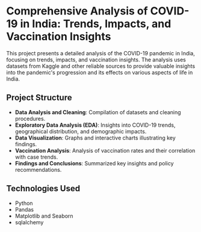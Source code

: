 # Comprehensive Analysis of COVID-19 in India: Trends, Impacts, and Vaccination Insights

This project presents a detailed analysis of the COVID-19 pandemic in India, focusing on trends, impacts, and vaccination insights. The analysis uses datasets from Kaggle and other reliable sources to provide valuable insights into the pandemic's progression and its effects on various aspects of life in India.

## Project Structure

- **Data Analysis and Cleaning**: Compilation of datasets and cleaning procedures.
- **Exploratory Data Analysis (EDA)**: Insights into COVID-19 trends, geographical distribution, and demographic impacts.
- **Data Visualization**: Graphs and interactive charts illustrating key findings.
- **Vaccination Analysis**: Analysis of vaccination rates and their correlation with case trends.
- **Findings and Conclusions**: Summarized key insights and policy recommendations.

## Technologies Used

- Python
- Pandas
- Matplotlib and Seaborn
- sqlalchemy


